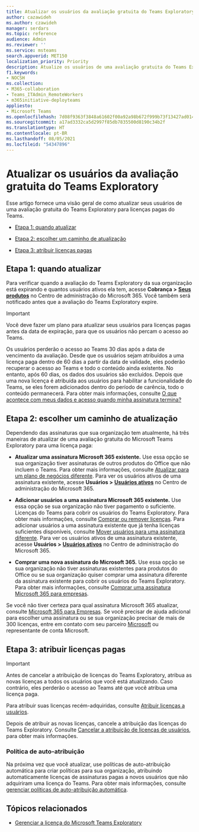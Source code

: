 ```yaml
---
title: Atualizar os usuários da avaliação gratuita do Teams Exploratory
author: cazawideh
ms.author: czawideh
manager: serdars
ms.topic: reference
audience: Admin
ms.reviewer: ''
ms.service: msteams
search.appverid: MET150
localization_priority: Priority
description: Atualize os usuários de uma avaliação gratuita do Teams Exploratory para uma licença paga.
f1.keywords:
- NOCSH
ms.collection:
- M365-collaboration
- Teams_ITAdmin_RemoteWorkers
- m365initiative-deployteams
appliesto:
- Microsoft Teams
ms.openlocfilehash: 7d08f9363f3848a61602f00a92a98b672f999b73f13427ad014a0748a1bc0a09
ms.sourcegitcommit: a17ad3332ca5d2997f85db7835500d8190c34b2f
ms.translationtype: HT
ms.contentlocale: pt-BR
ms.lasthandoff: 08/05/2021
ms.locfileid: "54347896"
---
```

# <a name="upgrade-users-from-the-teams-exploratory-trial"></a>Atualizar os usuários da avaliação gratuita do Teams Exploratory

Esse artigo fornece uma visão geral de como atualizar seus usuários de uma avaliação gratuita do Teams Exploratory para licenças pagas do Teams.

- [Etapa 1: quando atualizar](#step-1-when-to-upgrade)

- [Etapa 2: escolher um caminho de atualização](#step-2-choose-an-upgrade-path)

- [Etapa 3: atribuir licenças pagas](#step-3-assign-paid-licenses)

## <a name="step-1-when-to-upgrade"></a>Etapa 1: quando atualizar  

Para verificar quando a avaliação do Teams Exploratory da sua organização está expirando e quantos usuários ativos ela tem, acesse **Cobrança >** <a href="https://go.microsoft.com/fwlink/p/?linkid=842054" target="_blank"><b>Seus produtos</b></a> no Centro de administração do Microsoft 365. Você também será notificado antes que a avaliação do Teams Exploratory expire.

> [!IMPORTANT]
> Você deve fazer um plano para atualizar seus usuários para licenças pagas antes da data de expiração, para que os usuários não percam o acesso ao Teams.
>
> Os usuários perderão o acesso ao Teams 30 dias após a data de vencimento da avaliação. Desde que os usuários sejam atribuídos a uma licença paga dentro de 60 dias a partir da data de validade, eles poderão recuperar o acesso ao Teams e todo o conteúdo ainda existente. No entanto, após 60 dias, os dados dos usuários são excluídos. Depois que uma nova licença é atribuída aos usuários para habilitar a funcionalidade do Teams, se eles forem adicionados dentro do período de carência, todo o conteúdo permanecerá. Para obter mais informações, consulte <a href="/microsoft-365/commerce/subscriptions/what-if-my-subscription-expires?view=o365-worldwide" target="_blank">O que acontece com meus dados e acesso quando minha assinatura termina?</a>

## <a name="step-2-choose-an-upgrade-path"></a>Etapa 2: escolher um caminho de atualização

Dependendo das assinaturas que sua organização tem atualmente, há três maneiras de atualizar de uma avaliação gratuita do Microsoft Teams Exploratory para uma licença paga:

- **Atualizar uma assinatura Microsoft 365 existente.** Use essa opção se sua organização tiver assinaturas de outros produtos do Office que não incluem o Teams. Para obter mais informações, consulte <a href="/microsoft-365/commerce/subscriptions/upgrade-to-different-plan?view=o365-worldwide" target="_blank">Atualizar para um plano de negócios diferente</a>. Para ver os usuários ativos de uma assinatura existente, acesse **Usuários >** <a href="https://go.microsoft.com/fwlink/p/?linkid=834822" target="_blank"><b>Usuários ativos</b></a> no Centro de administração do Microsoft 365.

- **Adicionar usuários a uma assinatura Microsoft 365 existente.** Use essa opção se sua organização não tiver pagamento o suficiente. Licenças do Teams para cobrir os usuários do Teams Exploratory. Para obter mais informações, consulte <a href="/microsoft-365/commerce/licenses/buy-licenses?view=o365-worldwide" target="_blank">Comprar ou remover licenças</a>. Para adicionar usuários a uma assinatura existente que já tenha licenças suficientes disponíveis, consulte <a href="/microsoft-365/commerce/subscriptions/move-users-different-subscription?view=o365-worldwide" target="_blank">Mover usuários para uma assinatura diferente</a>. Para ver os usuários ativos de uma assinatura existente, acesse **Usuários >** <a href="https://go.microsoft.com/fwlink/p/?linkid=834822" target="_blank"><b>Usuários ativos</b></a> no Centro de administração do Microsoft 365.

- **Comprar uma nova assinatura do Microsoft 365.** Use essa opção se sua organização não tiver assinaturas existentes para produtos do Office ou se sua organização quiser comprar uma assinatura diferente da assinatura existente para cobrir os usuários do Teams Exploratory.  Para obter mais informações, consulte <a href="/microsoft-365/commerce/try-or-buy-microsoft-365?view=o365-worldwide%22%20\#buy-a-different-subscription" target="_blank">Comprar uma assinatura Microsoft 365 para empresas</a>.

Se você não tiver certeza para qual assinatura Microsoft 365 atualizar, consulte <a href="https://www.microsoft.com/microsoft-365/business#coreui-heading-hiatrep" target="_blank">Microsoft 365 para Empresas</a>. Se você precisar de ajuda adicional para escolher uma assinatura ou se sua organização precisar de mais de 300 licenças, entre em contato com seu parceiro <a href="https://www.microsoft.com/solution-providers/home" target="_blank">Microsoft</a> ou representante de conta Microsoft.

## <a name="step-3-assign-paid-licenses"></a>Etapa 3: atribuir licenças pagas

> [!IMPORTANT]
> Antes de cancelar a atribuição de licenças do Teams Exploratory, atribua as novas licenças a todos os usuários que você está atualizando. Caso contrário, eles perderão o acesso ao Teams até que você atribua uma licença paga.  

Para atribuir suas licenças recém-adquiridas, consulte <a href="/microsoft-365/admin/manage/assign-licenses-to-users?view=o365-worldwide&viewFallbackFrom=o365-worldwide%22%20%5C" target="_blank">Atribuir licenças a usuários</a>.  

Depois de atribuir as novas licenças, cancele a atribuição das licenças do Teams Exploratory. Consulte <a href="/microsoft-365/admin/manage/remove-licenses-from-users?view=o365-worldwide" target="_blank">Cancelar a atribuição de licenças de usuários</a>, para obter mais informações.

### <a name="auto-claim-policies"></a>Política de auto-atribuição

Na próxima vez que você atualizar, use políticas de auto-atribuição automática para criar políticas para sua organização, atribuindo automaticamente licenças de assinaturas pagas a novos usuários que não adquiriram uma licença do Teams. Para obter mais informações, consulte <a href="/microsoft-365/commerce/licenses/manage-auto-claim-policies?view=o365-worldwide" target="_blank">gerenciar políticas de auto-atribuição automática</a>.

## <a name="related-topics"></a>Tópicos relacionados

- [Gerenciar a licença do Microsoft Teams Exploratory](teams-exploratory.md)
